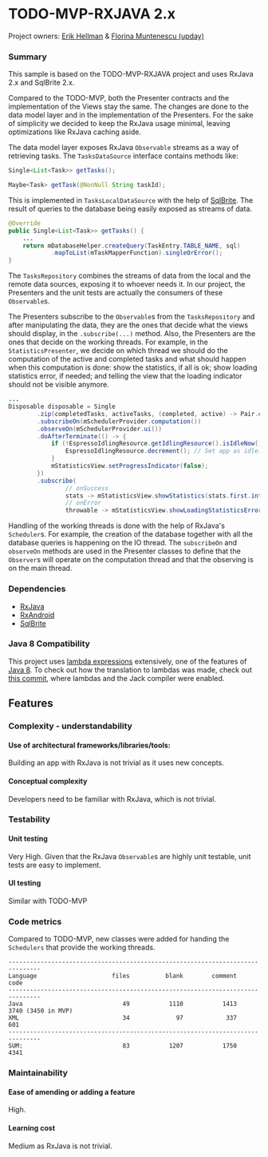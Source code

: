 # TODO-MVP-RXJAVA 2.x

Project owners: [Erik Hellman](https://github.com/erikhellman) & [Florina Muntenescu (upday)](https://github.com/florina-muntenescu)

### Summary

This sample is based on the TODO-MVP-RXJAVA project and uses RxJava 2.x and SqlBrite 2.x.

Compared to the TODO-MVP, both the Presenter contracts and the implementation of the Views stay the same. The changes are done to the data model layer and in the implementation of the Presenters. For the sake of simplicity we decided to keep the RxJava usage minimal, leaving optimizations like RxJava caching aside.

The data model layer exposes RxJava ``Observable`` streams as a way of retrieving tasks. The ``TasksDataSource`` interface contains methods like:

```java
Single<List<Task>> getTasks();

Maybe<Task> getTask(@NonNull String taskId);
```

This is implemented in ``TasksLocalDataSource`` with the help of [SqlBrite](https://github.com/square/sqlbrite). The result of queries to the database being easily exposed as streams of data.

```java
@Override
public Single<List<Task>> getTasks() {
    ...
    return mDatabaseHelper.createQuery(TaskEntry.TABLE_NAME, sql)
            .mapToList(mTaskMapperFunction).singleOrError();
}
```

The ``TasksRepository`` combines the streams of data from the local and the remote data sources, exposing it to whoever needs it. In our project, the Presenters and the unit tests are actually the consumers of these ``Observable``s.

The Presenters subscribe to the ``Observable``s from the ``TasksRepository`` and after manipulating the data, they are the ones that decide what the views should display, in the ``.subscribe(...)`` method. Also, the Presenters are the ones that decide on the working threads. For example, in the ``StatisticsPresenter``, we decide on which thread we should do the computation of the active and completed tasks and what should happen when this computation is done: show the statistics, if all is ok; show loading statistics error, if needed; and telling the view that the loading indicator should not be visible anymore.

```java
...
Disposable disposable = Single
        .zip(completedTasks, activeTasks, (completed, active) -> Pair.create(active, completed))
        .subscribeOn(mSchedulerProvider.computation())
        .observeOn(mSchedulerProvider.ui())
        .doAfterTerminate(() -> {
            if (!EspressoIdlingResource.getIdlingResource().isIdleNow()) {
                EspressoIdlingResource.decrement(); // Set app as idle.
            }
            mStatisticsView.setProgressIndicator(false);
        })
        .subscribe(
                // onSuccess
                stats -> mStatisticsView.showStatistics(stats.first.intValue(), stats.second.intValue()),
                // onError
                throwable -> mStatisticsView.showLoadingStatisticsError());
```

Handling of the working threads is done with the help of RxJava's `Scheduler`s. For example, the creation of the database together with all the database queries is happening on the IO thread. The `subscribeOn` and `observeOn` methods are used in the Presenter classes to define that the `Observer`s will operate on the computation thread and that the observing is on the main thread.

### Dependencies

* [RxJava](https://github.com/ReactiveX/RxJava)
* [RxAndroid](https://github.com/ReactiveX/RxAndroid)
* [SqlBrite](https://github.com/square/sqlbrite)

### Java 8 Compatibility

This project uses [lambda expressions](https://docs.oracle.com/javase/tutorial/java/javaOO/lambdaexpressions.html) extensively, one of the features of [Java 8](https://developer.android.com/guide/platform/j8-jack.html). To check out how the translation to lambdas was made, check out [this commit](https://github.com/googlesamples/android-architecture/pull/240/commits/929f63e3657be8705679c46c75e2625dc44a5b28), where lambdas and the Jack compiler were enabled.

## Features

### Complexity - understandability

#### Use of architectural frameworks/libraries/tools:

Building an app with RxJava is not trivial as it uses new concepts.

#### Conceptual complexity

Developers need to be familiar with RxJava, which is not trivial.

### Testability

#### Unit testing

Very High. Given that the RxJava ``Observable``s are highly unit testable, unit tests are easy to implement.

#### UI testing

Similar with TODO-MVP

### Code metrics

Compared to TODO-MVP, new classes were added for handing the ``Schedulers`` that provide the working threads.

```
-------------------------------------------------------------------------------
Language                     files          blank        comment           code
-------------------------------------------------------------------------------
Java                            49           1110           1413           3740 (3450 in MVP)
XML                             34             97            337            601
-------------------------------------------------------------------------------
SUM:                            83           1207           1750           4341

```
### Maintainability

#### Ease of amending or adding a feature

High.

#### Learning cost

Medium as RxJava is not trivial.
